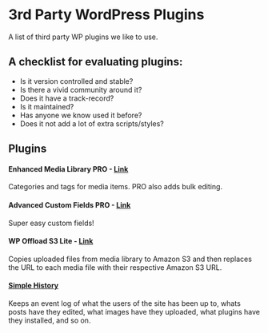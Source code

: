 # 3rd Party WordPress Plugins
A list of third party WP plugins we like to use. 

## A checklist for evaluating plugins:
- Is it version controlled and stable?
- Is there a vivid community around it?
- Does it have a track-record?
- Is it maintained? 
- Has anyone we know used it before?
- Does it not add a lot of extra scripts/styles?

## Plugins
#### Enhanced Media Library PRO - [Link](https://sv.wordpress.org/plugins/enhanced-media-library/) 
Categories and tags for media items. PRO also adds bulk editing.

#### Advanced Custom Fields PRO - [Link](https://www.advancedcustomfields.com/)
Super easy custom fields!

#### WP Offload S3 Lite - [Link](https://sv.wordpress.org/plugins/amazon-s3-and-cloudfront/)
Copies uploaded files from media library to Amazon S3 and then replaces the URL to each media file with their respective Amazon S3 URL.

#### [Simple History](https://wordpress.org/plugins/simple-history/)
Keeps an event log of what the users of the site has been up to, whats posts have they edited, what images have they uploaded, what plugins have they installed, and so on.
